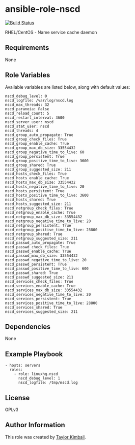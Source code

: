 # ansible-role-nscd

[![Build Status](https://travis-ci.org/linuxhq/ansible-role-nscd.svg?branch=master)](https://travis-ci.org/linuxhq/ansible-role-nscd)

RHEL/CentOS - Name service cache daemon

## Requirements

None

## Role Variables

Available variables are listed below, along with default values:

    nscd_debug_level: 0
    nscd_logfile: /var/log/nscd.log
    nscd_max_threads: 32
    nscd_paranoia: False
    nscd_reload_count: 5
    nscd_restart_interval: 3600
    nscd_server_user: nscd
    nscd_stat_user: nscd
    nscd_threads: 4
    nscd_group_auto_propagate: True
    nscd_group_check_files: True
    nscd_group_enable_cache: True
    nscd_group_max_db_size: 33554432
    nscd_group_negative_time_to_live: 60
    nscd_group_persistent: True
    nscd_group_positive_time_to_live: 3600
    nscd_group_shared: True
    nscd_group_suggested_size: 211
    nscd_hosts_check_files: True
    nscd_hosts_enable_cache: True
    nscd_hosts_max_db_size: 33554432
    nscd_hosts_negative_time_to_live: 20
    nscd_hosts_persistent: True
    nscd_hosts_positive_time_to_live: 3600
    nscd_hosts_shared: True
    nscd_hosts_suggested_size: 211
    nscd_netgroup_check_files: True
    nscd_netgroup_enable_cache: True
    nscd_netgroup_max_db_size: 33554432
    nscd_netgroup_negative_time_to_live: 20
    nscd_netgroup_persistent: True
    nscd_netgroup_positive_time_to_live: 28800
    nscd_netgroup_shared: True
    nscd_netgroup_suggested_size: 211
    nscd_passwd_auto_propagate: True
    nscd_passwd_check_files: True
    nscd_passwd_enable_cache: True
    nscd_passwd_max_db_size: 33554432
    nscd_passwd_negative_time_to_live: 20
    nscd_passwd_persistent: True
    nscd_passwd_positive_time_to_live: 600
    nscd_passwd_shared: True
    nscd_passwd_suggested_size: 211
    nscd_services_check_files: True
    nscd_services_enable_cache: True
    nscd_services_max_db_size: 33554432
    nscd_services_negative_time_to_live: 20
    nscd_services_persistent: True
    nscd_services_positive_time_to_live: 28800
    nscd_services_shared: True
    nscd_services_suggested_size: 211

## Dependencies

None

## Example Playbook

    - hosts: servers
      roles:
        - role: linuxhq.nscd
          nscd_debug_level: 1
          nscd_logfile: /tmp/nscd.log

## License

GPLv3

## Author Information

This role was created by [Taylor Kimball](http://www.linuxhq.org).
